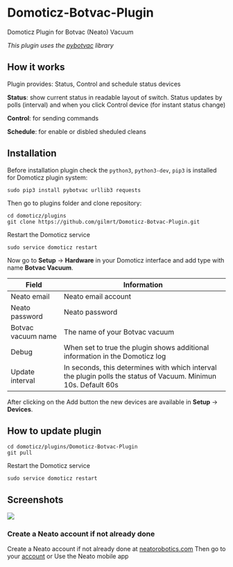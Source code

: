 # Domoticz-Botvac-Plugin
 Domoticz Plugin for Botvac (Neato) Vacuum
 
 *This plugin uses the [pybotvac](https://github.com/stianaske/pybotvac) library*

## How it works

Plugin provides: Status, Control and schedule status devices

**Status**: show current status in readable layout of switch. Status updates by polls 
(interval) and when you click Control device (for instant status change)

**Control**: for sending commands

**Schedule**: for enable or disbled sheduled cleans


## Installation

Before installation plugin check the `python3`, `python3-dev`, `pip3` is installed for Domoticz plugin system:

```
sudo pip3 install pybotvac urllib3 requests
```

Then go to plugins folder and clone repository:
```
cd domoticz/plugins
git clone https://github.com/gilmrt/Domoticz-Botvac-Plugin.git
```

Restart the Domoticz service
```
sudo service domoticz restart
```

Now go to **Setup** -> **Hardware** in your Domoticz interface and add type with name **Botvac Vacuum**.

| Field | Information|
| ----- | ---------- |
| Neato email | Neato email account |
| Neato password | Neato password |
| Botvac vacuum name | The name of your Botvac vacuum |
| Debug | When set to true the plugin shows additional information in the Domoticz log |
| Update interval | In seconds, this determines with which interval the plugin polls the status of Vacuum. Minimun 10s. Default 60s   |

After clicking on the Add button the new devices are available in **Setup** -> **Devices**.

## How to update plugin

```
cd domoticz/plugins/Domoticz-Botvac-Plugin
git pull
```

Restart the Domoticz service
```
sudo service domoticz restart
```

## Screenshots
![](https://user-images.githubusercontent.com/4236800/80859999-1fb89f00-8c65-11ea-8b10-32316c23bfd2.png)


### Create a Neato account if not already done

Create a Neato account if not already done at [neatorobotics.com](https://neatorobotics.com/fr/my-neato-create-account/)
Then go to your [account](https://neatorobotics.com/fr/my-neato/)
or 
Use the Neato mobile app

